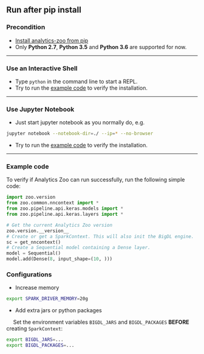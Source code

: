 ## Run after pip install

### **Precondition**

* [Install analytics-zoo from pip](install-from-pip.md)
* Only __Python 2.7__, __Python 3.5__ and __Python 3.6__ are supported for now.

---
### **Use an Interactive Shell**
* Type `python` in the command line to start a REPL.
* Try to run the [example code](#example-code) to verify the installation.

---
### **Use Jupyter Notebook**
* Just start jupyter notebook as you normally do, e.g.

```bash
jupyter notebook --notebook-dir=./ --ip=* --no-browser
```

* Try to run the [example code](#example-code) to verify the installation.

---
### **Example code**

To verify if Analytics Zoo can run successfully, run the following simple code:

```python
import zoo.version
from zoo.common.nncontext import *
from zoo.pipeline.api.keras.models import *
from zoo.pipeline.api.keras.layers import *

# Get the current Analytics Zoo version
zoo.version.__version__
# Create or get a SparkContext. This will also init the BigDL engine.
sc = get_nncontext()
# Create a Sequential model containing a Dense layer.
model = Sequential()
model.add(Dense(8, input_shape=(10, )))
```

### **Configurations**

* Increase memory

```bash
export SPARK_DRIVER_MEMORY=20g
```

* Add extra jars or python packages

 &emsp; Set the environment variables `BIGDL_JARS` and `BIGDL_PACKAGES` __BEFORE__ creating `SparkContext`:
```bash
export BIGDL_JARS=...
export BIGDL_PACKAGES=...
```